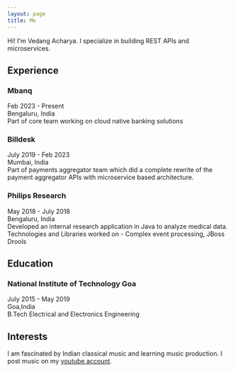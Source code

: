 ```yaml
---
layout: page
title: Me
---
```

Hi! I'm Vedang Acharya. I specialize in building REST APIs and microservices.
## Experience
### Mbanq
Feb 2023 - Present\
Bengaluru, India \
Part of core team working on cloud native banking solutions
### Billdesk
July 2019 - Feb 2023\
Mumbai, India \
Part of payments aggregator team which did a complete rewrite of the payment aggregator APIs with microservice based architecture.
### Philips Research
May 2018 - July 2018 \
Bengaluru, India \
Developed an internal research application in Java to analyze medical data. Technologies and Libraries worked on - Complex event processing, JBoss Drools
## Education
### National Institute of Technology Goa
July 2015 - May 2019 \
Goa,India \
B.Tech Electrical and Electronics Engineering
## Interests
I am fascinated by Indian classical music and learning music production. I post music on my <a href="https://www.youtube.com/channel/UC2T-MCBpTYnBXKoREgbOyPA" target="_blank"> youtube account</a>.

